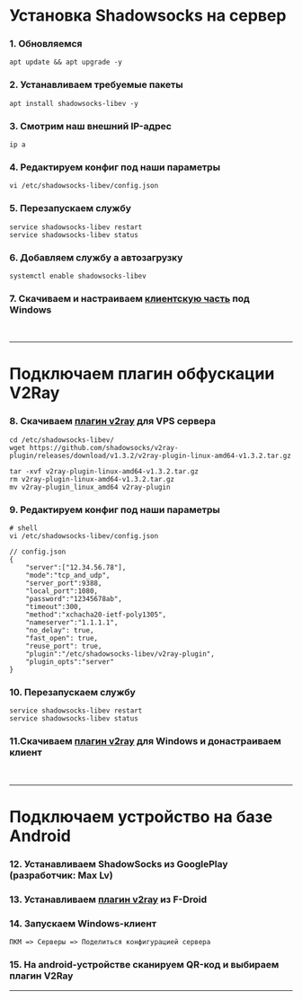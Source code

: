 # Установка Shadowsocks на сервер

### 1. Обновляемся

```shell
apt update && apt upgrade -y
```

### 2. Устанавливаем требуемые пакеты

```shell
apt install shadowsocks-libev -y
```

### 3. Смотрим наш внешний IP-адрес

```shell
ip a
```

### 4. Редактируем конфиг под наши параметры

```shell
vi /etc/shadowsocks-libev/config.json
```

### 5. Перезапускаем службу

```shell
service shadowsocks-libev restart
service shadowsocks-libev status
```

### 6. Добавляем службу а автозагрузку

```shell
systemctl enable shadowsocks-libev
```

### 7. Скачиваем и настраиваем [клиентскую часть][win-client] под Windows

<br><hr>

# Подключаем плагин обфускации V2Ray

### 8. Скачиваем [плагин v2ray][server-v2ray] для VPS сервера

```shell
cd /etc/shadowsocks-libev/
wget https://github.com/shadowsocks/v2ray-plugin/releases/download/v1.3.2/v2ray-plugin-linux-amd64-v1.3.2.tar.gz

tar -xvf v2ray-plugin-linux-amd64-v1.3.2.tar.gz
rm v2ray-plugin-linux-amd64-v1.3.2.tar.gz
mv v2ray-plugin_linux_amd64 v2ray-plugin
```

### 9. Редактируем конфиг под наши параметры

```shell
# shell
vi /etc/shadowsocks-libev/config.json
```

```json5
// config.json
{
    "server":["12.34.56.78"],
    "mode":"tcp_and_udp",
    "server_port":9388,
    "local_port":1080,
    "password":"12345678ab",
    "timeout":300,
    "method":"xchacha20-ietf-poly1305",
    "nameserver":"1.1.1.1",
    "no_delay": true,
    "fast_open": true,
    "reuse_port": true,
    "plugin":"/etc/shadowsocks-libev/v2ray-plugin",
    "plugin_opts":"server"
}
```

### 10. Перезапускаем службу

```shell
service shadowsocks-libev restart
service shadowsocks-libev status
```

### 11.Скачиваем [плагин v2ray][win-v2ray] для Windows и донастраиваем клиент

<br><hr>

# Подключаем устройство на базе Android

### 12. Устанавливаем ShadowSocks из GooglePlay (разработчик: Max Lv)

### 13. Устанавливаем [плагин v2ray][android-v2ray] из F-Droid

### 14. Запускаем Windows-клиент

```text
ПКМ => Серверы => Поделиться конфигурацией сервера
```

### 15. На android-устройстве сканируем QR-код и выбираем плагин V2Ray

<hr><br>

[win-client]: https://github.com/shadowsocks/shadowsocks-windows/releases

[server-v2ray]: https://github.com/shadowsocks/v2ray-plugin/releases

[win-v2ray]:https://github.com/shadowsocks/v2ray-plugin/releases

[android-v2ray]:https://f-droid.org/packages/com.github.shadowsocks.plugin.v2ray/
